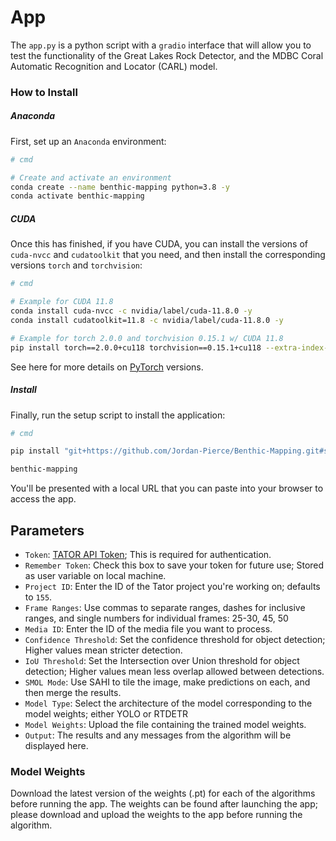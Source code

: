 # App

The `app.py` is a python script with a `gradio` interface that will allow you to test the functionality of the Great 
Lakes Rock Detector, and the MDBC Coral Automatic Recognition and Locator (CARL) model.

### **How to Install**
##### Anaconda
First, set up an `Anaconda` environment:
```bash
# cmd

# Create and activate an environment
conda create --name benthic-mapping python=3.8 -y
conda activate benthic-mapping
```
##### CUDA
Once this has finished, if you have CUDA, you can install the versions of `cuda-nvcc` and `cudatoolkit` that you need,
and then install the corresponding versions `torch` and `torchvision`:
```bash
# cmd

# Example for CUDA 11.8
conda install cuda-nvcc -c nvidia/label/cuda-11.8.0 -y
conda install cudatoolkit=11.8 -c nvidia/label/cuda-11.8.0 -y

# Example for torch 2.0.0 and torchvision 0.15.1 w/ CUDA 11.8
pip install torch==2.0.0+cu118 torchvision==0.15.1+cu118 --extra-index-url https://download.pytorch.org/whl/cu118
```
See here for more details on [PyTorch](https://pytorch.org/get-started/locally/) versions.
##### Install
Finally, run the setup script to install the application:
```bash
# cmd

pip install "git+https://github.com/Jordan-Pierce/Benthic-Mapping.git#subdirectory=Algorithms"

benthic-mapping
```

You'll be presented with a local URL that you can paste into your browser to access the app.

## Parameters

- `Token`: [TATOR API Token](https://www.tator.io/docs/developer-guide/getting-started/get-an-api-token); This is required for authentication.
- `Remember Token`: Check this box to save your token for future use; Stored as user variable on local machine.
- `Project ID`: Enter the ID of the Tator project you're working on; defaults to `155`.
- `Frame Ranges`: Use commas to separate ranges, dashes for inclusive ranges, and single numbers for individual frames: 25-30, 45, 50
- `Media ID`: Enter the ID of the media file you want to process.
- `Confidence Threshold`: Set the confidence threshold for object detection; Higher values mean stricter detection.
- `IoU Threshold`: Set the Intersection over Union threshold for object detection; Higher values mean less overlap allowed between detections.
- `SMOL Mode`: Use SAHI to tile the image, make predictions on each, and then merge the results.
- `Model Type`: Select the architecture of the model corresponding to the model weights; either YOLO or RTDETR
- `Model Weights`: Upload the file containing the trained model weights.
- `Output`: The results and any messages from the algorithm will be displayed here.


### Model Weights

Download the latest version of the weights (.pt) for each of the algorithms before running the app. The weights can be
found after launching the app; please download and upload the weights to the app before running the algorithm.